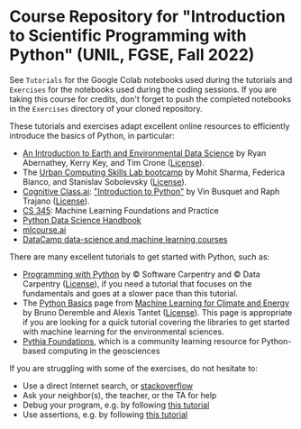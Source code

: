# Course Repository for "Introduction to Scientific Programming with Python" (UNIL, FGSE, Fall 2022)

See `Tutorials` for the Google Colab notebooks used during the tutorials and `Exercises` for the notebooks used during the coding sessions. If you are taking this course for credits, don't forget to push the completed notebooks in the `Exercises` directory of your cloned repository.

These tutorials and exercises adapt excellent online resources to efficiently introduce the basics of Python, in particular:   
     
- [An Introduction to Earth and Environmental Data Science](https://earth-env-data-science.github.io/intro.html) by Ryan Abernathey, Kerry Key, and Tim Crone ([License](https://creativecommons.org/licenses/by-sa/4.0/)).      
- The [Urban Computing Skills Lab bootcamp](https://github.com/Mohitsharma44/ucsl17) by Mohit Sharma, Federica Bianco, and Stanislav Sobolevsky ([License](https://github.com/Mohitsharma44/ucsl17/blob/master/LICENSE)).     
- [Cognitive Class.ai](https://cognitiveclass.ai/): ["Introduction to Python"](https://github.com/computationalcore/introduction-to-python) by Vin Busquet and Raph Trajano ([License](https://github.com/computationalcore/introduction-to-python/blob/master/LICENSE)).         
- [CS 345](https://www.online.colostate.edu/courses/CS/CS345.dot): Machine Learning Foundations and Practice       
- [Python Data Science Handbook](https://www.oreilly.com/library/view/python-data-science/9781491912126/)       
- [mlcourse.ai](https://mlcourse.ai/book/topic02/topic02_additional_seaborn_matplotlib_plotly.html)      
- [DataCamp data-science and machine learning courses](https://github.com/ozlerhakan/datacamp)       

There are many excellent tutorials to get started with Python, such as:     
      
- [Programming with Python](https://swcarpentry.github.io/python-novice-inflammation/) by © Software Carpentry and © Data Carpentry ([License](https://creativecommons.org/licenses/by/4.0/)), if you need a tutorial that focuses on the fundamentals and goes at a slower pace than this tutorial.
- The [Python Basics](https://energy4climate.pages.in2p3.fr/public/education/machine_learning_for_climate_and_energy/notebooks/1_tutorial_introduction.html) page from [Machine Learning for Climate and Energy](https://energy4climate.pages.in2p3.fr/public/education/machine_learning_for_climate_and_energy/chapters/frontmatter.html) by Bruno Deremble and Alexis Tantet ([License](https://creativecommons.org/licenses/by-sa/4.0/)). This page is appropriate if you are looking for a quick tutorial covering the libraries to get started with machine learning for the environmental sciences.   
- [Pythia Foundations](https://foundations.projectpythia.org/landing-page.html), which is a community learning resource for Python-based computing in the geosciences     

If you are struggling with some of the exercises, do not hesitate to:     
    
- Use a direct Internet search, or [stackoverflow](https://stackoverflow.com/)
- Ask your neighbor(s), the teacher, or the TA for help
- Debug your program, e.g. by following [this tutorial](https://swcarpentry.github.io/python-novice-inflammation/11-debugging/index.html)
- Use assertions, e.g. by following [this tutorial](https://swcarpentry.github.io/python-novice-inflammation/10-defensive/index.html)
